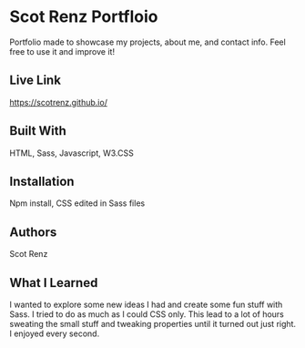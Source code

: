 # Scot Renz Portfloio

Portfolio made to showcase my projects, about me, and contact info. Feel free to use it and improve it!

## Live Link

https://scotrenz.github.io/ 

## Built With

HTML, Sass, Javascript, W3.CSS

## Installation

Npm install, CSS edited in Sass files

## Authors

Scot Renz

## What I Learned
I wanted to explore some new ideas I had and create some fun stuff with Sass. I tried to do as much as I could CSS only. This lead to a lot of hours sweating the small stuff and tweaking properties until it turned out just right. I enjoyed every second.
